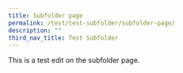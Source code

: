 ```yaml
---
title: Subfolder page
permalink: /test/test-subfolder/subfolder-page/
description: ""
third_nav_title: Test Subfolder
---
```

This is a test edit on the subfolder page.